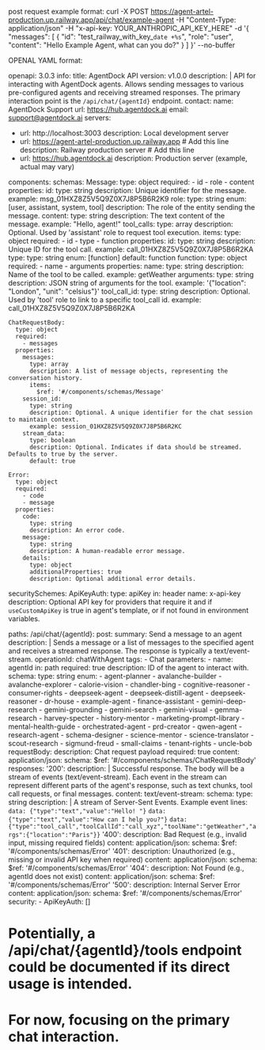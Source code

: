 post request example format: curl -X POST   https://agent-artel-production.up.railway.app/api/chat/example-agent   -H "Content-Type: application/json"   -H "x-api-key: YOUR_ANTHROPIC_API_KEY_HERE"   -d '{
        "messages": [
          {
            "id": "test_railway_with_key_`date +%s`",
            "role": "user",
            "content": "Hello Example Agent, what can you do?"
          }
        ]
      }'   --no-buffer



OPENAL YAML format:

openapi: 3.0.3
info:
  title: AgentDock API
  version: v1.0.0
  description: |
    API for interacting with AgentDock agents. 
    Allows sending messages to various pre-configured agents and receiving streamed responses.
    The primary interaction point is the `/api/chat/{agentId}` endpoint.
  contact:
    name: AgentDock Support
    url: https://hub.agentdock.ai
    email: support@agentdock.ai
servers:
  - url: http://localhost:3003
    description: Local development server
  - url: https://agent-artel-production.up.railway.app # Add this line
    description: Railway production server             # Add this line
  - url: https://hub.agentdock.ai
    description: Production server (example, actual may vary)

components:
  schemas:
    Message:
      type: object
      required:
        - id
        - role
        - content
      properties:
        id:
          type: string
          description: Unique identifier for the message.
          example: msg_01HXZ8Z5V5Q9Z0X7J8P5B6R2K9
        role:
          type: string
          enum: [user, assistant, system, tool]
          description: The role of the entity sending the message.
        content:
          type: string
          description: The text content of the message.
          example: "Hello, agent!"
        tool_calls:
          type: array
          description: Optional. Used by 'assistant' role to request tool execution.
          items:
            type: object
            required:
              - id
              - type
              - function
            properties:
              id:
                type: string
                description: Unique ID for the tool call.
                example: call_01HXZ8Z5V5Q9Z0X7J8P5B6R2KA
              type:
                type: string
                enum: [function]
                default: function
              function:
                type: object
                required:
                  - name
                  - arguments
                properties:
                  name:
                    type: string
                    description: Name of the tool to be called.
                    example: getWeather
                  arguments:
                    type: string
                    description: JSON string of arguments for the tool.
                    example: '{"location": "London", "unit": "celsius"}'
        tool_call_id:
          type: string
          description: Optional. Used by 'tool' role to link to a specific tool_call id.
          example: call_01HXZ8Z5V5Q9Z0X7J8P5B6R2KA

    ChatRequestBody:
      type: object
      required:
        - messages
      properties:
        messages:
          type: array
          description: A list of message objects, representing the conversation history.
          items:
            $ref: '#/components/schemas/Message'
        session_id:
          type: string
          description: Optional. A unique identifier for the chat session to maintain context.
          example: session_01HXZ8Z5V5Q9Z0X7J8P5B6R2KC
        stream_data:
          type: boolean
          description: Optional. Indicates if data should be streamed. Defaults to true by the server.
          default: true

    Error:
      type: object
      required:
        - code
        - message
      properties:
        code:
          type: string
          description: An error code.
        message:
          type: string
          description: A human-readable error message.
        details:
          type: object
          additionalProperties: true
          description: Optional additional error details.

  securitySchemes:
    ApiKeyAuth:
      type: apiKey
      in: header
      name: x-api-key
      description: Optional API key for providers that require it and if `useCustomApiKey` is true in agent's template, or if not found in environment variables.

paths:
  /api/chat/{agentId}:
    post:
      summary: Send a message to an agent
      description: |
        Sends a message or a list of messages to the specified agent and receives a streamed response.
        The response is typically a text/event-stream.
      operationId: chatWithAgent
      tags:
        - Chat
      parameters:
        - name: agentId
          in: path
          required: true
          description: ID of the agent to interact with.
          schema:
            type: string
            enum:
              - agent-planner
              - avalanche-builder
              - avalanche-explorer
              - calorie-vision
              - chandler-bing
              - cognitive-reasoner
              - consumer-rights
              - deepseek-agent
              - deepseek-distill-agent
              - deepseek-reasoner
              - dr-house
              - example-agent
              - finance-assistant
              - gemini-deep-research
              - gemini-grounding
              - gemini-search
              - gemini-visual
              - gemma-research
              - harvey-specter
              - history-mentor
              - marketing-prompt-library
              - mental-health-guide
              - orchestrated-agent
              - prd-creator
              - qwen-agent
              - research-agent
              - schema-designer
              - science-mentor
              - science-translator
              - scout-research
              - sigmund-freud
              - small-claims
              - tenant-rights
              - uncle-bob
      requestBody:
        description: Chat request payload
        required: true
        content:
          application/json:
            schema:
              $ref: '#/components/schemas/ChatRequestBody'
      responses:
        '200':
          description: |
            Successful response. The body will be a stream of events (text/event-stream).
            Each event in the stream can represent different parts of the agent's response, 
            such as text chunks, tool call requests, or final messages.
          content:
            text/event-stream:
              schema:
                type: string
                description: |
                  A stream of Server-Sent Events. Example event lines:
                  `data: {"type":"text","value":"Hello! "}`
                  `data: {"type":"text","value":"How can I help you?"}`
                  `data: {"type":"tool_call","toolCallId":"call_xyz","toolName":"getWeather","args":{"location":"Paris"}}`
        '400':
          description: Bad Request (e.g., invalid input, missing required fields)
          content:
            application/json:
              schema:
                $ref: '#/components/schemas/Error'
        '401':
          description: Unauthorized (e.g., missing or invalid API key when required)
          content:
            application/json:
              schema:
                $ref: '#/components/schemas/Error'
        '404':
          description: Not Found (e.g., agentId does not exist)
          content:
            application/json:
              schema:
                $ref: '#/components/schemas/Error'
        '500':
          description: Internal Server Error
          content:
            application/json:
              schema:
                $ref: '#/components/schemas/Error'
      security:
        - ApiKeyAuth: []

  # Potentially, a /api/chat/{agentId}/tools endpoint could be documented if its direct usage is intended.
  # For now, focusing on the primary chat interaction.
